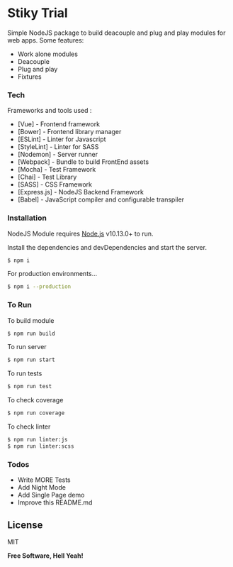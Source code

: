 # Stiky Trial

Simple NodeJS package to build deacouple and plug and play modules for web apps. Some features:

  - Work alone modules
  - Deacouple
  - Plug and play
  - Fixtures

### Tech

Frameworks and tools used :

* [Vue] - Frontend framework
* [Bower] - Frontend library manager
* [ESLint] - Linter for Javascript
* [StyleLint] - Linter for SASS
* [Nodemon] - Server runner
* [Webpack] - Bundle to build FrontEnd assets
* [Mocha] - Test Framework
* [Chai] - Test Library
* [SASS] - CSS Framework
* [Express.js] - NodeJS Backend Framework
* [Babel] - JavaScript compiler and configurable transpiler

### Installation

NodeJS Module requires [Node.js](https://nodejs.org/) v10.13.0+ to run.

Install the dependencies and devDependencies and start the server.

```sh
$ npm i
```

For production environments...

```sh
$ npm i --production
```

### To Run

To build module

```sh
$ npm run build
```

To run server

```sh
$ npm run start
```

To run tests

```sh
$ npm run test
```

To check coverage

```sh
$ npm run coverage
```

To check linter

```sh
$ npm run linter:js
$ npm run linter:scss
```

### Todos

 - Write MORE Tests
 - Add Night Mode
 - Add Single Page demo
 - Improve this README.md

License
----

MIT

**Free Software, Hell Yeah!**

[//]: # (These are reference links used in the body of this note and get stripped out when the markdown processor does its job. There is no need to format nicely because it shouldn't be seen. Thanks SO - http://stackoverflow.com/questions/4823468/store-comments-in-markdown-syntax)

[//]: # (Marckdown guide -> https://dillinger.io/)

[//]: # (ES6 Node -> https://dev.to/bnorbertjs/my-nodejs-setup-mocha--chai-babel7-es6-43ei)

  [link]: <https://my-link.com>